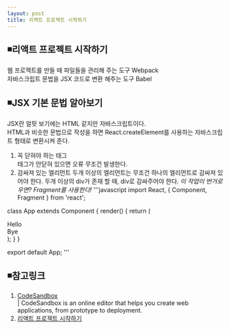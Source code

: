 ```yaml
---
layout: post
title: 리액트 프로젝트 시작하기
---
```


## ◾리액트 프로젝트 시작하기  
웹 프로젝트를 만들 때 파일들을 관리해 주는 도구 Webpack  
자바스크립트 문법을 JSX 코드로 변환 해주는 도구 Babel  

## ◾JSX 기본 문법 알아보기
JSX란 얼핏 보기에는 HTML 같지만 자바스크립트이다.  
HTML과 비슷한 문법으로 작성을 하면 React.createElement를 사용하는 자바스크립트 형태로 변환시켜 준다.  

1. 꼭 닫혀야 하는 태그  
태그가 안닫혀 있으면 오류 무조건 발생한다.  
2. 감싸져 있는 엘리먼트
두개 이상의 엘리먼트는 무조건 하나의 엘리먼트로 감싸져 있어야 한다. 두개 이상의 div가 존재 할 때, div로 감싸주어야 한다.
*이 작업이 번거로우면? Fragment를 사용한다!*
'''javascript
import React, { Component, Fragment } from 'react';

class App extends Component {
  render() {
    return (
      <Fragment>
        <div>
          Hello
        </div>
        <div>
          Bye
        </div>
      </Fragment>
    );
  }
}

export default App;
'''


## ◾참고링크
1. [CodeSandbox](https://codesandbox.io/)    
| CodeSandbox is an online editor that helps you create web applications, from prototype to deployment.  
2. [리액트 프로젝트 시작하기](https://codesandbox.io/s/4r6lqrlvj9)  
